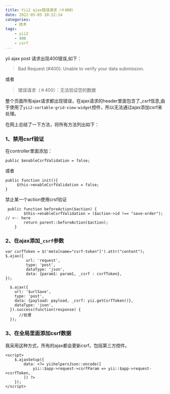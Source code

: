 ```yaml
---
title: Yii2 ajax错误请求（＃400）
date: 2022-05-05 10:22:14
categories: 
    - 技术
tags:
    - yii2
    - 400
    - csrf
---
```


yii ajax post 请求出现400错误,如下：
> Bad Request (#400): Unable to verify your data submission.

或者
> 错误请求（＃400）：无法验证您的数据

整个页面所有ajax请求都出现错误，在ajax请求的header里面包含了_csrf信息,由于使用了`yii2-sortable-grid-view-widget`控件，所以无法通过ajax添加csrf来处理。

在网上总结了一下方法，将所有方法列出如下：

### 1、禁用csrf验证 
在controller里面添加：
```
public $enableCsrfValidation = false;
```
或者
```
public function init(){
     $this->enableCsrfValidation = false;
}
```

禁止某一个action使用crsf验证
```
 public function beforeAction($action) {
        $this->enableCsrfValidation = ($action->id !== "save-order"); // <-- here
        return parent::beforeAction($action);
    }
```

### 2、在ajax添加`_csrf`参数
```
var csrfToken = $('meta[name="csrf-token"]').attr("content");
$.ajax({
         url: 'request',
         type: 'post',
         dataType: 'json',
         data: {param1: param1, _csrf : csrfToken},
});
```

```
  $.ajax({
    url: '$urlSave',
    type: 'post',
    data: {payload: payload, _csrf: yii.getCsrfToken()},        
    dataType: 'json',
  }).success(function(response) {
      //处理
  });
```

### 3、在全局里面添加csrf数据
我采用这种方式，所有的ajax都会更新csrf，包括第三方控件。
```
<script>
    $.ajaxSetup({
        data: <?= yiihelpersJson::encode([
            yii::$app->request->csrfParam => yii::$app->request->csrfToken,
        ]) ?>
    });
</script>
```
